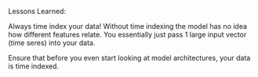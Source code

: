 Lessons Learned:

Always time index your data! Without time indexing the model has no idea how different features relate. You essentially just pass 1 large input vector  (time seres) into your data. 

Ensure that before you even start looking at model architectures, your data is time indexed.

